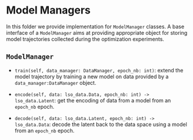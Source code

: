 # Model Managers

In this folder we provide implementation for `ModelManager` classes. A base interface of a `ModelManager`
aims at providing appropriate object for storing model trajectories collected during the optimization experiments.

## `ModelManager`

- `train(self, data_manager: DataManager, epoch_nb: int)`: extend the model trajectory by training a new model 
on data provided by a `data_manager:DataManager` object.
- `encode(self, data: lso_data.Data, epoch_nb: int) -> lso_data.Latent`: get the encoding of data from a model from an 
`epoch_nb` epoch.

- `decode(self, data: lso_data.Latent, epoch_nb: int) -> lso_data.Data`: decode the latent back to the data space using
a model from an `epoch_nb` epoch.
